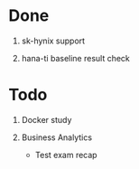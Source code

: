 # Done

1. sk-hynix support

2. hana-ti baseline result check

# Todo

1. Docker study

2. Business Analytics
    - Test exam recap
